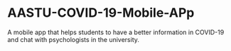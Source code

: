 # AASTU-COVID-19-Mobile-APp
A mobile app that helps students to have a better information in COVID-19 and chat with psychologists in the university.
